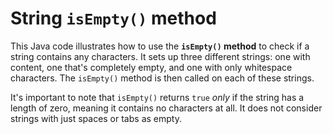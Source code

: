 # String `isEmpty()` method

This Java code illustrates how to use the **`isEmpty()` method** to check if a string contains any characters. It sets up three different strings: one with content, one that's completely empty, and one with only whitespace characters. The `isEmpty()` method is then called on each of these strings. 

It's important to note that `isEmpty()` returns `true` *only* if the string has a length of zero, meaning it contains no characters at all. It does not consider strings with just spaces or tabs as empty. 
